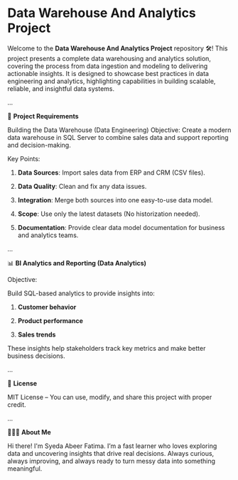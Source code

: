 # Data Warehouse And Analytics Project

Welcome to the **Data Warehouse And Analytics Project** repository 🛠️!
This project presents a complete data warehousing and analytics solution, covering the process from data ingestion and modeling to delivering actionable insights. It is designed to showcase best practices in data engineering and analytics, highlighting capabilities in building scalable, reliable, and insightful data systems.

...

📌 **Project Requirements**

Building the Data Warehouse (Data Engineering)
Objective:
Create a modern data warehouse in SQL Server to combine sales data and support reporting and decision-making.

Key Points:

1. **Data Sources**: Import sales data from ERP and CRM (CSV files).

2. **Data Quality**: Clean and fix any data issues.

3. **Integration**: Merge both sources into one easy-to-use data model.

4. **Scope**: Use only the latest datasets (No historization needed).

5. **Documentation**: Provide clear data model documentation for business and analytics teams.

...

📊 **BI Analytics and Reporting (Data Analytics)**

Objective:

Build SQL-based analytics to provide insights into:

1. **Customer behavior**

2. **Product performance**

3. **Sales trends**

These insights help stakeholders track key metrics and make better business decisions.

...

📜 **License**

MIT License – You can use, modify, and share this project with proper credit.

...

💁🏻‍♀️ **About Me**

Hi there! I'm Syeda Abeer Fatima. I’m a fast learner who loves exploring data and uncovering insights that drive real decisions. Always curious, always improving, and always ready to turn messy data into something meaningful.
